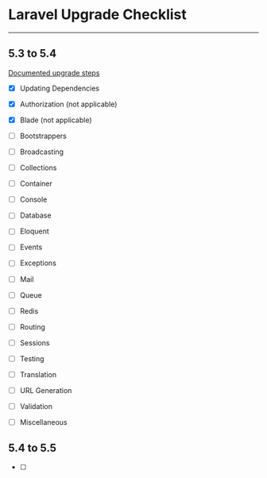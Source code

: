 # Laravel Upgrade Checklist

***


## 5.3 to 5.4 
[Documented upgrade steps](https://laravel.com/docs/5.4/upgrade)

- [x] Updating Dependencies
- [x] Authorization (not applicable)
- [X] Blade (not applicable)
- [ ] Bootstrappers
- [ ] Broadcasting
- [ ] Collections
- [ ] Container
- [ ] Console
- [ ] Database
- [ ] Eloquent
- [ ] Events
- [ ] Exceptions
- [ ] Mail
- [ ] Queue
- [ ] Redis
- [ ] Routing
- [ ] Sessions
- [ ] Testing
- [ ] Translation
- [ ] URL Generation
- [ ] Validation
- [ ] Miscellaneous



## 5.4 to 5.5
- [ ]
